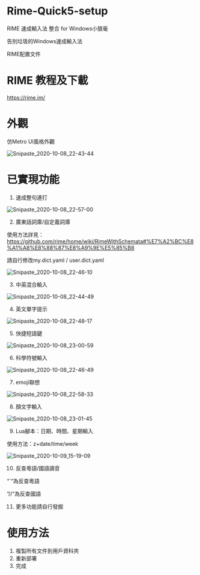 # Rime-Quick5-setup
RIME 速成輸入法 整合 for Windows小狼毫

告別垃圾的Windows速成輸入法

RIME配置文件
# RIME 教程及下載
https://rime.im/

# 外觀
仿Metro UI風格外觀

![Snipaste_2020-10-08_22-43-44](https://user-images.githubusercontent.com/61930699/95475227-91390e00-09b8-11eb-9076-f5985ec94be4.png)

# 已實現功能
1. 速成整句連打

![Snipaste_2020-10-08_22-57-00](https://user-images.githubusercontent.com/61930699/95476217-9a76aa80-09b9-11eb-8c38-af670367176b.png)

2. 廣東話詞庫/自定義詞庫

使用方法詳見：https://github.com/rime/home/wiki/RimeWithSchemata#%E7%A2%BC%E8%A1%A8%E8%88%87%E8%A9%9E%E5%85%B8

請自行修改my.dict.yaml / user.dict.yaml

![Snipaste_2020-10-08_22-46-10](https://user-images.githubusercontent.com/61930699/95475219-90a07780-09b8-11eb-8125-7ce725fcc09e.png)

3. 中英混合輸入

![Snipaste_2020-10-08_22-44-49](https://user-images.githubusercontent.com/61930699/95475224-91390e00-09b8-11eb-8fac-5c3e5d87d19a.png)

4. 英文單字提示

![Snipaste_2020-10-08_22-48-17](https://user-images.githubusercontent.com/61930699/95475216-8f6f4a80-09b8-11eb-866a-3eb8b0f5477f.png)

5. 快捷短語鍵

![Snipaste_2020-10-08_23-00-59](https://user-images.githubusercontent.com/61930699/95476761-2983c280-09ba-11eb-9be2-252fcf3f49a2.png)

6. 科學符號輸入

![Snipaste_2020-10-08_22-46-49](https://user-images.githubusercontent.com/61930699/95475218-9007e100-09b8-11eb-99fd-d347673f2604.png)

7. emoji聯想

![Snipaste_2020-10-08_22-58-33](https://user-images.githubusercontent.com/61930699/95476428-d1e55700-09b9-11eb-8eaf-343e7784c1f0.png)

8. 顏文字輸入

![Snipaste_2020-10-08_23-01-45](https://user-images.githubusercontent.com/61930699/95476871-4d470880-09ba-11eb-98d6-db7df95c1f72.png)

9. Lua腳本：日期、時間、星期輸入

使用方法：z+date/time/week

![Snipaste_2020-10-09_15-19-09](https://user-images.githubusercontent.com/61930699/95554519-e3267600-0a42-11eb-8975-45109c760c61.png)

10. 反查粵語/國語讀音

  “`“為反查粵語

  ”//“為反查國語

11. 更多功能請自行發掘

# 使用方法
1. 複製所有文件到用戶資科夾
2. 重新部署
3. 完成
